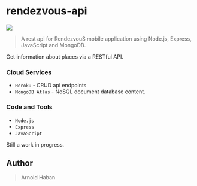 # rendezvous-api
![](https://img.shields.io/badge/version-1.0.0-green.svg)
>A rest api for RendezvouS mobile application using Node.js, Express, JavaScript and MongoDB.

Get information about places via a RESTful API.

### Cloud Services
* ```Heroku``` - CRUD api endpoints
* ```MongoDB Atlas``` - NoSQL document database content.

### Code and Tools
* ```Node.js```
* ```Express```
* ```JavaScript```

Still a work in progress.

## Author
>Arnold Haban